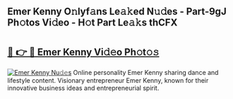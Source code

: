 ## Emer Kenny O𝚗lyf𝚊ns Le𝚊𝚔ed N𝚞𝚍es - Part-9gJ Ph𝚘tos Vi𝚍eo - H𝚘t Part Le𝚊𝚔s thCFX

# <h2><a href="http://hf5j8l.feru.top/?c=Emer+Kenny">🔗 👉 🔴 Emer Kenny Vi𝚍𝚎o Ph𝚘t𝚘𝚜</a></h2>

[![Emer Kenny Nu𝚍𝚎s](https://i.imgur.com/0TWrTi3.gif)](http://hf5j8l.feru.top/?c=Emer+Kenny)
Online personality Emer Kenny sharing dance and lifestyle content. Visionary entrepreneur Emer Kenny, known for their innovative business ideas and entrepreneurial spirit. 
